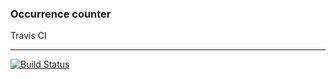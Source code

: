 ### Occurrence counter

Travis CI
___
[![Build Status](https://travis-ci.org/jackjefferies/occurrence-counter.svg?branch=master)](https://travis-ci.org/jackjefferies/occurrence-counter)
